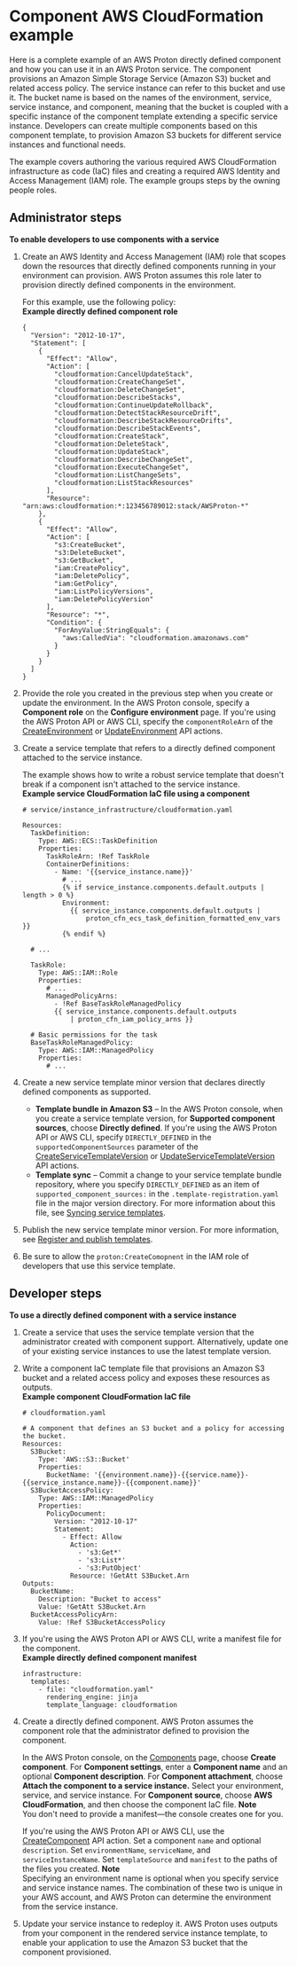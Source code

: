 # Component AWS CloudFormation example<a name="ag-components-example-cfn"></a>

Here is a complete example of an AWS Proton directly defined component and how you can use it in an AWS Proton service\. The component provisions an Amazon Simple Storage Service \(Amazon S3\) bucket and related access policy\. The service instance can refer to this bucket and use it\. The bucket name is based on the names of the environment, service, service instance, and component, meaning that the bucket is coupled with a specific instance of the component template extending a specific service instance\. Developers can create multiple components based on this component template, to provision Amazon S3 buckets for different service instances and functional needs\.

The example covers authoring the various required AWS CloudFormation infrastructure as code \(IaC\) files and creating a required AWS Identity and Access Management \(IAM\) role\. The example groups steps by the owning people roles\.

## Administrator steps<a name="ag-components-example-cfn.admin"></a>

**To enable developers to use components with a service**

1. Create an AWS Identity and Access Management \(IAM\) role that scopes down the resources that directly defined components running in your environment can provision\. AWS Proton assumes this role later to provision directly defined components in the environment\.

   For this example, use the following policy:  
**Example directly defined component role**  

   ```
   {
     "Version": "2012-10-17",
     "Statement": [
       {
         "Effect": "Allow",
         "Action": [
           "cloudformation:CancelUpdateStack",
           "cloudformation:CreateChangeSet",
           "cloudformation:DeleteChangeSet",
           "cloudformation:DescribeStacks",
           "cloudformation:ContinueUpdateRollback",
           "cloudformation:DetectStackResourceDrift",
           "cloudformation:DescribeStackResourceDrifts",
           "cloudformation:DescribeStackEvents",
           "cloudformation:CreateStack",
           "cloudformation:DeleteStack",
           "cloudformation:UpdateStack",
           "cloudformation:DescribeChangeSet",
           "cloudformation:ExecuteChangeSet",
           "cloudformation:ListChangeSets",
           "cloudformation:ListStackResources"
         ],
         "Resource": "arn:aws:cloudformation:*:123456789012:stack/AWSProton-*"
       },
       {
         "Effect": "Allow",
         "Action": [
           "s3:CreateBucket",
           "s3:DeleteBucket",
           "s3:GetBucket",
           "iam:CreatePolicy",
           "iam:DeletePolicy",
           "iam:GetPolicy",
           "iam:ListPolicyVersions",
           "iam:DeletePolicyVersion"
         ],
         "Resource": "*",
         "Condition": {
           "ForAnyValue:StringEquals": {
             "aws:CalledVia": "cloudformation.amazonaws.com"
           }
         }
       }
     ]
   }
   ```

1. Provide the role you created in the previous step when you create or update the environment\. In the AWS Proton console, specify a **Component role** on the **Configure environment** page\. If you're using the AWS Proton API or AWS CLI, specify the `componentRoleArn` of the [CreateEnvironment](https://docs.aws.amazon.com/proton/latest/APIReference/API_CreateEnvironment.html) or [UpdateEnvironment](https://docs.aws.amazon.com/proton/latest/APIReference/API_UpdateEnvironment.html) API actions\.

1. Create a service template that refers to a directly defined component attached to the service instance\.

   The example shows how to write a robust service template that doesn't break if a component isn't attached to the service instance\.  
**Example service CloudFormation IaC file using a component**  

   ```
   # service/instance_infrastructure/cloudformation.yaml
   
   Resources: 
     TaskDefinition:
       Type: AWS::ECS::TaskDefinition
       Properties:
         TaskRoleArn: !Ref TaskRole
         ContainerDefinitions:
           - Name: '{{service_instance.name}}'
             # ...
             {% if service_instance.components.default.outputs | length > 0 %}
             Environment:
               {{ service_instance.components.default.outputs |
                   proton_cfn_ecs_task_definition_formatted_env_vars }}
             {% endif %}
   
     # ...
   
     TaskRole:
       Type: AWS::IAM::Role
       Properties:
         # ...
         ManagedPolicyArns:
           - !Ref BaseTaskRoleManagedPolicy
           {{ service_instance.components.default.outputs
               | proton_cfn_iam_policy_arns }}
   
     # Basic permissions for the task
     BaseTaskRoleManagedPolicy:
       Type: AWS::IAM::ManagedPolicy
       Properties:
         # ...
   ```

1. Create a new service template minor version that declares directly defined components as supported\.
   + **Template bundle in Amazon S3** – In the AWS Proton console, when you create a service template version, for **Supported component sources**, choose **Directly defined**\. If you're using the AWS Proton API or AWS CLI, specify `DIRECTLY_DEFINED` in the `supportedComponentSources` parameter of the [CreateServiceTemplateVersion](https://docs.aws.amazon.com/proton/latest/APIReference/API_CreateServiceTemplateVersion.html) or [UpdateServiceTemplateVersion](https://docs.aws.amazon.com/proton/latest/APIReference/API_UpdateServiceTemplateVersion.html) API actions\.
   + **Template sync** – Commit a change to your service template bundle repository, where you specify `DIRECTLY_DEFINED` as an item of `supported_component_sources:` in the `.template-registration.yaml` file in the major version directory\. For more information about this file, see [Syncing service templates](create-template-sync.md#create-template-sync-service-templates)\.

1. Publish the new service template minor version\. For more information, see [Register and publish templates](template-create.md)\.

1. Be sure to allow the `proton:CreateComopnent` in the IAM role of developers that use this service template\.

## Developer steps<a name="ag-components-example-cfn.dev"></a>

**To use a directly defined component with a service instance**

1. Create a service that uses the service template version that the administrator created with component support\. Alternatively, update one of your existing service instances to use the latest template version\.

1. Write a component IaC template file that provisions an Amazon S3 bucket and a related access policy and exposes these resources as outputs\.  
**Example component CloudFormation IaC file**  

   ```
   # cloudformation.yaml
   
   # A component that defines an S3 bucket and a policy for accessing the bucket.
   Resources:
     S3Bucket:
       Type: 'AWS::S3::Bucket'
       Properties:
         BucketName: '{{environment.name}}-{{service.name}}-{{service_instance.name}}-{{component.name}}'
     S3BucketAccessPolicy:
       Type: AWS::IAM::ManagedPolicy
       Properties:
         PolicyDocument:
           Version: "2012-10-17"
           Statement:
             - Effect: Allow
               Action:
                 - 's3:Get*'
                 - 's3:List*'
                 - 's3:PutObject'
               Resource: !GetAtt S3Bucket.Arn
   Outputs:
     BucketName:
       Description: "Bucket to access"
       Value: !GetAtt S3Bucket.Arn
     BucketAccessPolicyArn:
       Value: !Ref S3BucketAccessPolicy
   ```

1. If you're using the AWS Proton API or AWS CLI, write a manifest file for the component\.  
**Example directly defined component manifest**  

   ```
   infrastructure:
     templates:
       - file: "cloudformation.yaml"
         rendering_engine: jinja
         template_language: cloudformation
   ```

1. Create a directly defined component\. AWS Proton assumes the component role that the administrator defined to provision the component\.

   In the AWS Proton console, on the [Components](https://console.aws.amazon.com/proton/#/components) page, choose **Create component**\. For **Component settings**, enter a **Component name** and an optional **Component description**\. For **Component attachment**, choose **Attach the component to a service instance\.** Select your environment, service, and service instance\. For **Component source**, choose **AWS CloudFormation**, and then choose the component IaC file\.
**Note**  
You don't need to provide a manifest—the console creates one for you\.

   If you're using the AWS Proton API or AWS CLI, use the [CreateComponent](https://docs.aws.amazon.com/proton/latest/APIReference/API_CreateComponent.html) API action\. Set a component `name` and optional `description`\. Set `environmentName`, `serviceName`, and `serviceInstanceName`\. Set `templateSource` and `manifest` to the paths of the files you created\.
**Note**  
Specifying an environment name is optional when you specify service and service instance names\. The combination of these two is unique in your AWS account, and AWS Proton can determine the environment from the service instance\.

1. Update your service instance to redeploy it\. AWS Proton uses outputs from your component in the rendered service instance template, to enable your application to use the Amazon S3 bucket that the component provisioned\.